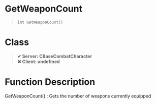 # GetWeaponCount
> `int GetWeaponCount()`
# Class
> __✔ Server: CBaseCombatCharacter__  
> __✖ Client: undefined__  
# Function Description
GetWeaponCount() : Gets the number of weapons currently equipped
